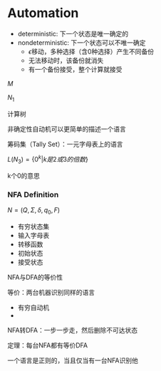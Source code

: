 # Automation



- deterministic: 下一个状态是唯一确定的
- nondeterministic: 下一个状态可以不唯一确定
  - $\epsilon$移动，多种选择（含0种选择）产生不同备份
  - 无法移动时，该备份就消失
  - 有一个备份接受，整个计算就接受

$M$

$N_1$

计算树

非确定性自动机可以更简单的描述一个语言

筹码集（Tally Set）：一元字母表上的语言

$L(N_3)=\{0^k|k是2或3的倍数\}$

k个0的意思

### NFA Definition

$N=(Q,\Sigma,\delta,q_0,F)$

- 有穷状态集
- 输入字母表
- 转移函数
- 初始状态
- 接受状态

 

NFA与DFA的等价性

等价：两台机器识别同样的语言

- 有穷自动机
- 



NFA转DFA：一步一步走，然后删除不可达状态

定理：每台NFA都有等价DFA

一个语言是正则的，当且仅当有一台NFA识别他



